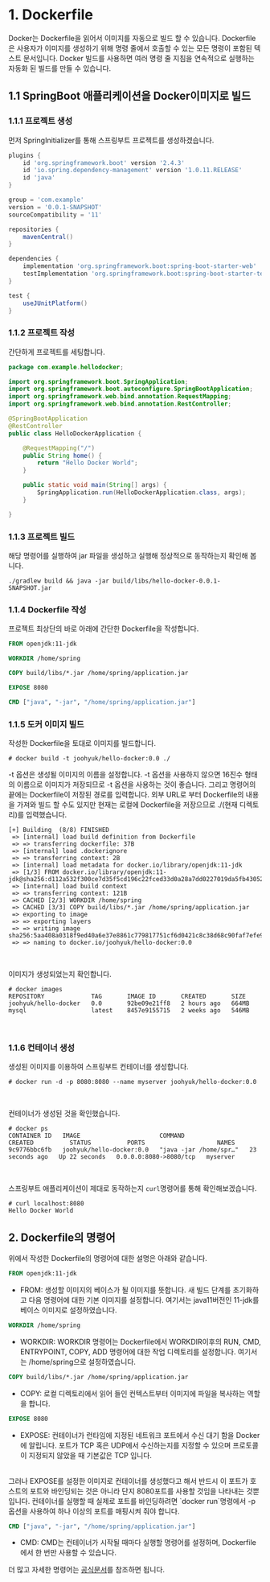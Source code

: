 # 1. Dockerfile
Docker는 Dockerfile을 읽어서 이미지를 자동으로 빌드 할 수 있습니다.
Dockerfile은 사용자가 이미지를 생성하기 위해 명령 줄에서 호출할 수 있는 모든 명령이 포함된 텍스트 문서입니다. Docker 빌드를 사용하면 여러 명령 줄 지침을 연속적으로 실행하는 자동화 된 빌드를 만들 수 있습니다.
<br>

## 1.1 SpringBoot 애플리케이션을 Docker이미지로 빌드

### 1.1.1 프로젝트 생성
먼저 SpringInitializer를 통해 스프링부트 프로젝트를 생성하겠습니다.

```groovy
plugins {
    id 'org.springframework.boot' version '2.4.3'
    id 'io.spring.dependency-management' version '1.0.11.RELEASE'
    id 'java'
}

group = 'com.example'
version = '0.0.1-SNAPSHOT'
sourceCompatibility = '11'

repositories {
    mavenCentral()
}

dependencies {
    implementation 'org.springframework.boot:spring-boot-starter-web'
    testImplementation 'org.springframework.boot:spring-boot-starter-test'
}

test {
    useJUnitPlatform()
}

```

### 1.1.2 프로젝트 작성
간단하게 프로젝트를 세팅합니다.
```java
package com.example.hellodocker;

import org.springframework.boot.SpringApplication;
import org.springframework.boot.autoconfigure.SpringBootApplication;
import org.springframework.web.bind.annotation.RequestMapping;
import org.springframework.web.bind.annotation.RestController;

@SpringBootApplication
@RestController
public class HelloDockerApplication {

    @RequestMapping("/")
    public String home() {
        return "Hello Docker World";
    }

    public static void main(String[] args) {
        SpringApplication.run(HelloDockerApplication.class, args);
    }

}

```

### 1.1.3 프로젝트 빌드
해당 명령어를 실행하여 jar 파일을 생성하고 실행해 정상적으로 동작하는지 확인해 봅니다.
```
./gradlew build && java -jar build/libs/hello-docker-0.0.1-SNAPSHOT.jar
```


### 1.1.4 Dockerfile 작성 
프로젝트 최상단의 바로 아래에 간단한 Dockerfile을 작성합니다. 

```Dockerfile
FROM openjdk:11-jdk

WORKDIR /home/spring

COPY build/libs/*.jar /home/spring/application.jar

EXPOSE 8080

CMD ["java", "-jar", "/home/spring/application.jar"]
```

### 1.1.5 도커 이미지 빌드
작성한 Dockerfile을 토대로 이미지를 빌드합니다.
```
# docker build -t joohyuk/hello-docker:0.0 ./                        
```
-t 옵션은 생성될 이미지의 이름을 설정합니다. -t 옵션을 사용하지 않으면 16진수 형태의 이름으로 이미지가 저장되므로 -t 옵션을 사용하는 것이 좋습니다. 그리고 명령어의 끝에는 Dockerfile이 저장된 경로를 입력합니다. 외부 URL로 부터 Dockerfile의 내용을 가져와 빌드 할 수도 있지만 현재는 로컬에 Dockerfile을 저장으므로 ./(현재 디렉토리)를 입력했습니다.

```
[+] Building  (8/8) FINISHED                                                                                                                                                                                                                                              
 => [internal] load build definition from Dockerfile                                                                                                                                                                                                                    
 => => transferring dockerfile: 37B                                                                                                                                                                                                                                     
 => [internal] load .dockerignore                                                                                                                                                                                                                                      
 => => transferring context: 2B                                                                                                                                                                                                                                         
 => [internal] load metadata for docker.io/library/openjdk:11-jdk                                                                                                                                                                                                        
 => [1/3] FROM docker.io/library/openjdk:11-jdk@sha256:d112a532f300ce7d35f5cd196c22fced33d0a28a7dd0227019da5fb430528428                                                                                                                                               
 => [internal] load build context                                                                                                                                                                                                                                    
 => => transferring context: 121B                                                                                                                                                                                                                                     
 => CACHED [2/3] WORKDIR /home/spring                                                                                                                                                                                                                                  
 => CACHED [3/3] COPY build/libs/*.jar /home/spring/application.jar                                                                                                                                                                                                      
 => exporting to image                                                                                                                                                                                                                                                 
 => => exporting layers                                                                                                                                                                                                                                                 
 => => writing image sha256:5aa408a0318f9ed40a6e37e8861c779817751cf6d0421c8c38d68c90faf7efe9                                                                                                                                                                           
 => => naming to docker.io/joohyuk/hello-docker:0.0    
```

<br>

이미지가 생성되었는지 확인합니다.
```
# docker images
REPOSITORY             TAG       IMAGE ID       CREATED       SIZE
joohyuk/hello-docker   0.0       92be09e21ff8   2 hours ago   664MB
mysql                  latest    8457e9155715   2 weeks ago   546MB
```

<br>

### 1.1.6 컨테이너 생성
생성된 이미지를 이용하여 스프링부트 컨테이너를 생성합니다.
```
# docker run -d -p 8080:8080 --name myserver joohyuk/hello-docker:0.0
```

<br>

컨테이너가 생성된 것을 확인했습니다.
```
# docker ps                                                          
CONTAINER ID   IMAGE                      COMMAND                  CREATED          STATUS          PORTS                    NAMES
9c9776bbc6fb   joohyuk/hello-docker:0.0   "java -jar /home/spr…"   23 seconds ago   Up 22 seconds   0.0.0.0:8080->8080/tcp   myserver
```

<br>

스프링부트 애플리케이션이 제대로 동작하는지 `curl`명령어를 통해 확인해보겠습니다.
```
# curl localhost:8080             
Hello Docker World      
```

## 2. Dockerfile의 명령어

위에서 작성한 Dockerfile의 명령어에 대한 설명은 아래와 같습니다.

```Dockerfile
FROM openjdk:11-jdk
```
- FROM: 생성할 이미지의 베이스가 될 이미지를 뜻합니다. 새 빌드 단계를 초기화하고 다음 명령어에 대한 기본 이미지를 설정합니다. 여기서는 java11버전인 11-jdk를 베이스 이미지로 설정하였습니다. 

```Dockerfile
WORKDIR /home/spring
```
- WORKDIR: WORKDIR 명령어는 Dockerfile에서 WORKDIR이후의 RUN, CMD, ENTRYPOINT, COPY, ADD 명령어에 대한 작업 디렉토리를 설정합니다. 여기서는 /home/spring으로 설정하였습니다.

```Dockerfile
COPY build/libs/*.jar /home/spring/application.jar
```
- COPY: 로컬 디렉토리에서 읽어 들인 컨텍스트부터 이미지에 파일을 복사하는 역할을 합니다.

```Dockerfile
EXPOSE 8080
```
- EXPOSE: 컨테이너가 런타임에 지정된 네트워크 포트에서 수신 대기 함을 Docker에 알립니다. 포트가 TCP 혹은 UDP에서 수신하는지를 지정할 수 있으며 프로토콜이 지정되지 않았을 때 기본값은 TCP 입니다.
<br>
그러나 EXPOSE를 설정한 이미지로 컨테이너를 생성했다고 해서 반드시 이 포트가 호스트의 포트와 바인딩되는 것은 아니라 단지 8080포트를 사용할 것임을 나타내는 것뿐입니다. 컨테이너를 실행할 때 실제로 포트를 바인딩하려면 `docker run`명령에서 -p 옵션을 사용하여 하나 이상의 포트를 매핑시켜 줘야 합니다.

```Dockerfile
CMD ["java", "-jar", "/home/spring/application.jar"]
```
- CMD: CMD는 컨테이너가 시작될 때마다 실행할 명령어를 설정하며, Dockerfile에서 한 번만 사용할 수 있습니다.

더 많고 자세한 명령어는 [공식문서](https://docs.docker.com/engine/reference/builder/)를 참조하면 됩니다.